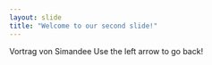 ```yaml
---
layout: slide
title: "Welcome to our second slide!"
---
```

Vortrag von Simandee
Use the left arrow to go back!
